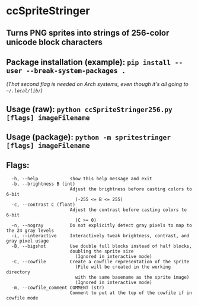# ccSpriteStringer
## Turns PNG sprites into strings of 256-color unicode block characters

## Package installation (example): `pip install --user --break-system-packages .`
*(That second flag is needed on Arch systems, even though it's all going to `~/.local/lib/`)*

## Usage (raw): `python ccSpriteStringer256.py [flags] imageFilename`
## Usage (package): `python -m spritestringer [flags] imageFilename`

## Flags:
```
  -h, --help            show this help message and exit
  -b, --brightness B (int)
                        Adjust the brightness before casting colors to 6-bit
                          (-255 <= B <= 255)
  -c, --contrast C (float)
                        Adjust the contrast before casting colors to 6-bit
                          (C >= 0)
  -n, --nogray          Do not explicitly detect gray pixels to map to the 24 gray levels
  -i, --interactive     Interactively tweak brightness, contrast, and gray pixel usage
  -B, --bigshot         Use double full blocks instead of half blocks,
                        doubling the sprite size
                          (Ignored in interactive mode)
  -C, --cowfile         Create a cowfile representation of the sprite
                          (File will be created in the working directory
                          with the same basename as the sprite image)
                          (Ignored in interactive mode)
  -m, --cowfile_comment COMMENT (str)
                        Comment to put at the top of the cowfile if in cowfile mode
```

